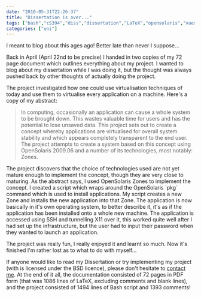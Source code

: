 ```yaml
---
date: "2010-05-31T22:26:37"
title: "Dissertation is over..."
tags: ["bash","cS394","diss","dissertation","LaTeX","opensolaris","vaes","zones"]
categories: ["uni"]
---
```


I meant to blog about this ages ago!  Better late than never I suppose...

Back in April (April 22nd to be precise) I handed in two copies of my 72 page document which outlines everything about my project.  I wanted to blog about my dissertation while I was doing it, but the thought was always pushed back by other thoughts of actually doing the project.
<!--more-->
The project investigated how one could use virtualisation techniques of today and use them to virtualise every application on a machine.  Here's a copy of my abstract:
> In computing, occasionally an application can cause a whole system to be brought down. This wastes valuable time for users and has the potential to lose unsaved data. This project sets out to create a concept whereby applications are virtualised for overall system stability and which appears completely transparent to the
end user. The project attempts to create a system based on this concept using OpenSolaris 2009.06 and a number of its technologies, most notably: Zones.

The project discovers that the choice of technologies used are not yet mature enough to implement the concept, though they are very close to maturing.
As the abstract says, I used OpenSolaris Zones to implement the concept.  I created a script which wraps around the OpenSolaris \`pkg\` command which is used to install applications.  My script creates a new Zone and installs the new application into that Zone.  The application is now basically in it's own operating system, to better describe it, it's as if the application has been installed onto a whole new machine.  The application is accessed using SSH and tunnelling X11 over it, this worked quite well after I had set up the infrastructure, but the user had to input their password when they wanted to launch an application.

The project was really fun, I really enjoyed it and learnt so much.  Now it's finished I'm rather lost as to what to do with myself...

If anyone would like to read my Dissertation or try implementing my project (with is licensed under the BSD licence), please don't hesitate to [contact me][1].  At the end of it all, the documentation consisted of 72 pages in PDF form (that was 1086 lines of LaTeX, excluding comments and blank lines), and the project consisted of 1494 lines of Bash script and 1393 comments!

  [1]: mailto:ben.lavery@gmail.com
